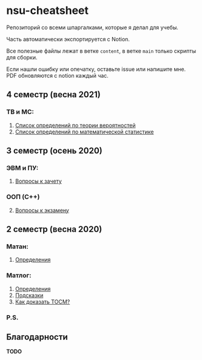 # nsu-cheatsheet
Репозиторий со всеми шпаргалками, которые я делал для учебы.

Часть автоматически экспортируется с Notion.

Все полезные файлы лежат в ветке `content`, в ветке `main` только скрипты для сборки.

Если нашли ошибку или опечатку, оставьте issue или напишите мне. PDF обновляются с notion каждый час.

## 4 семестр (весна 2021)
### ТВ и МС:
1. [Список определений по теории вероятностей](https://raw.githubusercontent.com/zpix1/nsu-cheatsheet/content/%D0%A2%D0%92%20%D0%B8%20%D0%9C%D0%A1%20%7C%20%D0%A1%D0%BF%D0%B8%D1%81%D0%BE%D0%BA%20%D0%BF%D0%BE%20%D0%A2%D0%92.pdf)
2. [Список определений по математической статистике](https://raw.githubusercontent.com/zpix1/nsu-cheatsheet/content/%D0%A2%D0%92%20%D0%B8%20%D0%9C%D0%A1%20%7C%20%D0%A1%D0%BF%D0%B8%D1%81%D0%BE%D0%BA%20%D0%BF%D0%BE%20%D0%9C%D0%A1.pdf)

## 3 семестр (осень 2020)
### ЭВМ и ПУ:
1. [Вопросы к зачету](https://raw.githubusercontent.com/zpix1/nsu-cheatsheet/content/ЭВМ%20Зачет.pdf)
### ООП (C++)
2. [Вопросы к экзамену](https://raw.githubusercontent.com/zpix1/nsu-cheatsheet/content/ООП%20Билеты.pdf)

## 2 семестр (весна 2020)
### Матан:
1. [Определения](https://raw.githubusercontent.com/zpix1/nsu-cheatsheet/content/Матан2%20Определения.pdf)
### Матлог:
1. [Определения](https://raw.githubusercontent.com/zpix1/nsu-cheatsheet/content/Матлог2%20Определения.pdf)
2. [Подсказки](https://raw.githubusercontent.com/zpix1/nsu-cheatsheet/content/Матлог2%20Подсказки.pdf)
3. [Как доказать ТОСМ?](https://raw.githubusercontent.com/zpix1/nsu-cheatsheet/content/Матлог2%20ТОСМ.pdf)

### P.S.
## Благодарности
**TODO**